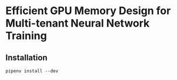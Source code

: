 # Efficient GPU Memory Design for Multi-tenant Neural Network Training

Installation
------------
```pipenv install --dev```
